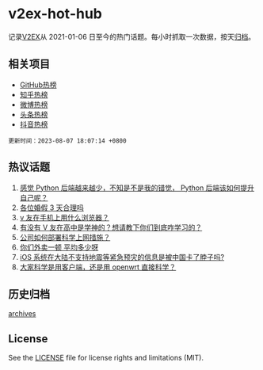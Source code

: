 # v2ex-hot-hub

 记录[V2EX](https://www.v2ex.com/)从 2021-01-06 日至今的热门话题。每小时抓取一次数据，按天[归档](archives)。
 
 ## 相关项目

- [GitHub热榜](https://github.com/snaildev/github-hot-hub)
- [知乎热榜](https://github.com/snaildev/zhihu-hot-hub)
- [微博热榜](https://github.com/snaildev/weibo-hot-hub)
- [头条热榜](https://github.com/snaildev/toutiao-hot-hub)
- [抖音热榜](https://github.com/snaildev/douyin-hot-hub)


 `更新时间：2023-08-07 18:07:14 +0800`

## 热议话题

1. [感觉 Python 后端越来越少，不知是不是我的错觉， Python 后端该如何提升自己呢？](https://www.v2ex.com/t/962899)
1. [各位婚假 3 天合理吗](https://www.v2ex.com/t/962917)
1. [v 友在手机上用什么浏览器？](https://www.v2ex.com/t/962891)
1. [有没有 V 友在高中是学神的？想请教下你们到底咋学习的？](https://www.v2ex.com/t/962830)
1. [公司如何部署科学上网措施？](https://www.v2ex.com/t/962964)
1. [你们外卖一顿 平均多少呀](https://www.v2ex.com/t/963090)
1. [iOS 系统在大陆不支持地震等紧急预灾的信息是被中国卡了脖子吗?](https://www.v2ex.com/t/962874)
1. [大家科学是用客户端，还是用 openwrt 直接科学？](https://www.v2ex.com/t/962900)

## 历史归档

[archives](archives)

## License

See the [LICENSE](LICENSE) file for license rights and limitations (MIT).
